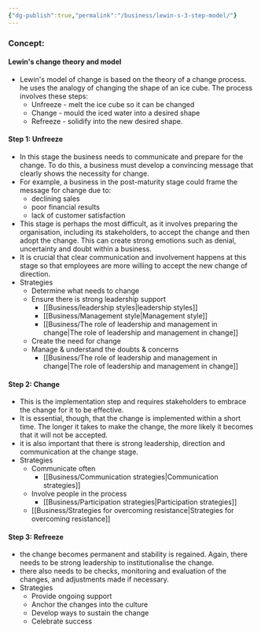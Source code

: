 ```yaml
---
{"dg-publish":true,"permalink":"/business/lewin-s-3-step-model/"}
---
```


### Concept:
#### Lewin's change theory and model
- Lewin's model of change is based on the theory of a change process. he uses the analogy of changing the shape of an ice cube. The process involves these steps:
	- Unfreeze - melt the ice cube so it can be changed 
	- Change - mould the iced water into a desired shape
	- Refreeze - solidify into the new desired shape.
#### Step 1: Unfreeze
- In this stage the business needs to communicate and prepare for the change. To do this, a business must develop a convincing message that clearly shows the necessity for change.
- For example, a business in the post-maturity stage could frame the message for change due to:
	- declining sales
	- poor financial results
	- lack of customer satisfaction
- This stage is perhaps the most difficult, as it involves preparing the organisation, including its stakeholders, to accept the change and then adopt the change. This can create strong emotions such as denial, uncertainty and doubt within a business.
- It is crucial that clear communication and involvement happens at this stage so that employees are more willing to accept the new change of direction.
- Strategies
	- Determine what needs to change
	- Ensure there is strong leadership support
		- [[Business/leadership styles\|leadership styles]]
		- [[Business/Management style\|Management style]]
		- [[Business/The role of leadership and management in change\|The role of leadership and management in change]]
	- Create the need for change
	- Manage & understand the doubts & concerns
		- [[Business/The role of leadership and management in change\|The role of leadership and management in change]]
#### Step 2: Change
- This is the implementation step and requires stakeholders to embrace the change for it to be effective.
- It is essential, though, that the change is implemented within a short time. The longer it takes to make the change, the more likely it becomes that it will not be accepted.
- it is also important that there is strong leadership, direction and communication at the change stage.
-  Strategies
	- Communicate often
		- [[Business/Communication strategies\|Communication strategies]]
	- Involve people in the process
		- [[Business/Participation strategies\|Participation strategies]]
	- [[Business/Strategies for overcoming resistance\|Strategies for overcoming resistance]]
#### Step 3: Refreeze
- the change becomes permanent and stability is regained. Again, there needs to be strong leadership to institutionalise the change.
- there also needs to be checks, monitoring and evaluation of the changes, and adjustments made if necessary.
-  Strategies
	- Provide ongoing support
	- Anchor the changes into the culture
	- Develop ways to sustain the change
	- Celebrate success 